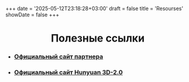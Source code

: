+++
date = '2025-05-12T23:18:28+03:00'
draft = false
title = 'Resourses'
showDate = false
+++

<div style="text-align: center;">
  <h1>Полезные ссылки</h1>
</div>

- ### [Официальный сайт партнера](https://texel.graphics/)
- ### [Официальный сайт Hunyuan 3D-2.0](https://www.hunyuan-3d.com/)